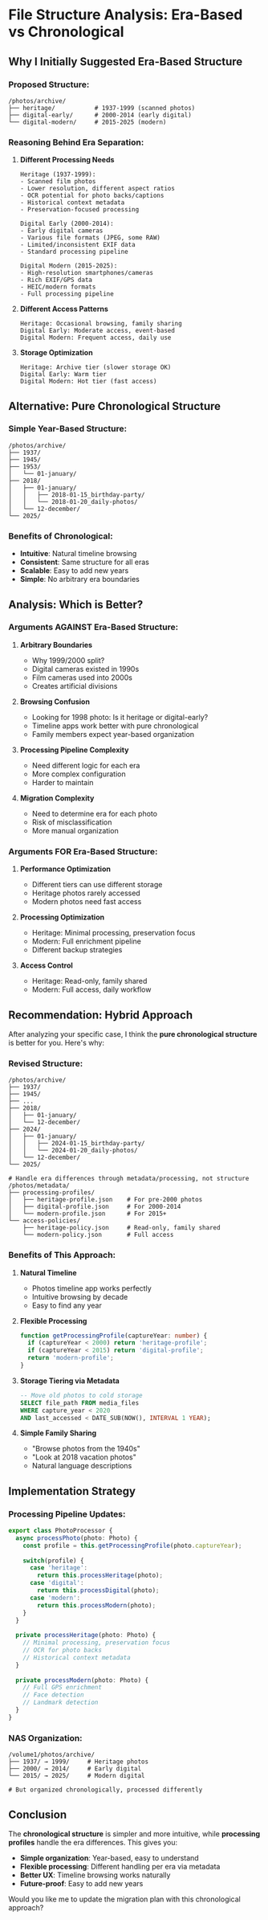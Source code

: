 # File Structure Analysis: Era-Based vs Chronological

## Why I Initially Suggested Era-Based Structure

### Proposed Structure:
```
/photos/archive/
├── heritage/           # 1937-1999 (scanned photos)
├── digital-early/      # 2000-2014 (early digital)
└── digital-modern/     # 2015-2025 (modern)
```

### Reasoning Behind Era Separation:

1. **Different Processing Needs**
   ```
   Heritage (1937-1999):
   - Scanned film photos
   - Lower resolution, different aspect ratios
   - OCR potential for photo backs/captions
   - Historical context metadata
   - Preservation-focused processing
   
   Digital Early (2000-2014):
   - Early digital cameras
   - Various file formats (JPEG, some RAW)
   - Limited/inconsistent EXIF data
   - Standard processing pipeline
   
   Digital Modern (2015-2025):
   - High-resolution smartphones/cameras
   - Rich EXIF/GPS data
   - HEIC/modern formats
   - Full processing pipeline
   ```

2. **Different Access Patterns**
   ```
   Heritage: Occasional browsing, family sharing
   Digital Early: Moderate access, event-based
   Digital Modern: Frequent access, daily use
   ```

3. **Storage Optimization**
   ```
   Heritage: Archive tier (slower storage OK)
   Digital Early: Warm tier 
   Digital Modern: Hot tier (fast access)
   ```

## Alternative: Pure Chronological Structure

### Simple Year-Based Structure:
```
/photos/archive/
├── 1937/
├── 1945/
├── 1953/
│   └── 01-january/
├── 2018/
│   ├── 01-january/
│   │   ├── 2018-01-15_birthday-party/
│   │   └── 2018-01-20_daily-photos/
│   └── 12-december/
└── 2025/
```

### Benefits of Chronological:
- **Intuitive**: Natural timeline browsing
- **Consistent**: Same structure for all eras
- **Scalable**: Easy to add new years
- **Simple**: No arbitrary era boundaries

## Analysis: Which is Better?

### Arguments AGAINST Era-Based Structure:

1. **Arbitrary Boundaries**
   - Why 1999/2000 split? 
   - Digital cameras existed in 1990s
   - Film cameras used into 2000s
   - Creates artificial divisions

2. **Browsing Confusion**
   - Looking for 1998 photo: Is it heritage or digital-early?
   - Timeline apps work better with pure chronological
   - Family members expect year-based organization

3. **Processing Pipeline Complexity**
   - Need different logic for each era
   - More complex configuration
   - Harder to maintain

4. **Migration Complexity**
   - Need to determine era for each photo
   - Risk of misclassification
   - More manual organization

### Arguments FOR Era-Based Structure:

1. **Performance Optimization**
   - Different tiers can use different storage
   - Heritage photos rarely accessed
   - Modern photos need fast access

2. **Processing Optimization**
   - Heritage: Minimal processing, preservation focus
   - Modern: Full enrichment pipeline
   - Different backup strategies

3. **Access Control**
   - Heritage: Read-only, family shared
   - Modern: Full access, daily workflow

## Recommendation: Hybrid Approach

After analyzing your specific case, I think the **pure chronological structure** is better for you. Here's why:

### Revised Structure:
```
/photos/archive/
├── 1937/
├── 1945/
├── ...
├── 2018/
│   ├── 01-january/
│   └── 12-december/
├── 2024/
│   ├── 01-january/
│   │   ├── 2024-01-15_birthday-party/
│   │   └── 2024-01-20_daily-photos/
│   └── 12-december/
└── 2025/

# Handle era differences through metadata/processing, not structure
/photos/metadata/
├── processing-profiles/
│   ├── heritage-profile.json    # For pre-2000 photos
│   ├── digital-profile.json     # For 2000-2014
│   └── modern-profile.json      # For 2015+
└── access-policies/
    ├── heritage-policy.json     # Read-only, family shared
    └── modern-policy.json       # Full access
```

### Benefits of This Approach:

1. **Natural Timeline**
   - Photos timeline app works perfectly
   - Intuitive browsing by decade
   - Easy to find any year

2. **Flexible Processing**
   ```typescript
   function getProcessingProfile(captureYear: number) {
     if (captureYear < 2000) return 'heritage-profile';
     if (captureYear < 2015) return 'digital-profile';
     return 'modern-profile';
   }
   ```

3. **Storage Tiering via Metadata**
   ```sql
   -- Move old photos to cold storage
   SELECT file_path FROM media_files 
   WHERE capture_year < 2020 
   AND last_accessed < DATE_SUB(NOW(), INTERVAL 1 YEAR);
   ```

4. **Simple Family Sharing**
   - "Browse photos from the 1940s"
   - "Look at 2018 vacation photos"
   - Natural language descriptions

## Implementation Strategy

### Processing Pipeline Updates:
```typescript
export class PhotoProcessor {
  async processPhoto(photo: Photo) {
    const profile = this.getProcessingProfile(photo.captureYear);
    
    switch(profile) {
      case 'heritage':
        return this.processHeritage(photo);
      case 'digital':
        return this.processDigital(photo);
      case 'modern':
        return this.processModern(photo);
    }
  }
  
  private processHeritage(photo: Photo) {
    // Minimal processing, preservation focus
    // OCR for photo backs
    // Historical context metadata
  }
  
  private processModern(photo: Photo) {
    // Full GPS enrichment
    // Face detection
    // Landmark detection
  }
}
```

### NAS Organization:
```
/volume1/photos/archive/
├── 1937/ → 1999/     # Heritage photos
├── 2000/ → 2014/     # Early digital  
└── 2015/ → 2025/     # Modern digital

# But organized chronologically, processed differently
```

## Conclusion

The **chronological structure** is simpler and more intuitive, while **processing profiles** handle the era differences. This gives you:

- **Simple organization**: Year-based, easy to understand
- **Flexible processing**: Different handling per era via metadata
- **Better UX**: Timeline browsing works naturally
- **Future-proof**: Easy to add new years

Would you like me to update the migration plan with this chronological approach?